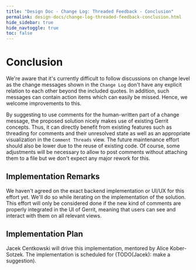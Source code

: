 ```yaml
---
title: "Design Doc - Change Log: Threaded Feedback - Conclusion"
permalink: design-docs/change-log-threaded-feedback-conclusion.html
hide_sidebar: true
hide_navtoggle: true
toc: false
---
```


# Conclusion

We're aware that it's currently difficult to follow discussions on change level
as the change messages shown in the `Change Log` don't have any explicit
relation to each other beyond the included quotes. In addition, such messages
can contain action items which can easily be missed. Hence, we welcome
improvements to this.

By suggesting to use comments for the human-written part of a change message,
the proposed solution nicely makes use of existing Gerrit concepts. Thus, it
can directly benefit from existing features such as threading for comments and
their unresolved state as well as an appropriate visualization in the
`Comment Threads` view. The future maintenance effort should also be lower due
to the reuse of existing code. Of course, some adjustments will be necessary
to allow to post comments without attaching them to a file but we don't expect
any major rework for this.

## <a id="implementation-remarks"> Implementation Remarks

We haven't agreed on the exact backend implementation or UI/UX for this effort
yet. We'll do so while iterating on the implementation of the solution. This
effort will only be considered done if the new kind of comments are properly
integrated in the UI of Gerrit, meaning that users can see and interact with
them on all relevant views.

## <a id="implementation-plan"> Implementation Plan

Jacek Centkowski will drive this implementation, mentored by Alice Kober-Sotzek.
The implementation is scheduled for (TODO(Jacek): make a suggestion).
